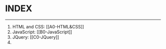 # INDEX
---

1. HTML and CSS: [[A0-HTML&CSS]]
2. JavaScript: [[B0-JavaScript]]
3. JQuery: [[C0-JQuery]]
4. 